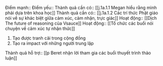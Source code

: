 

Điểm mạnh::
Điểm yếu::
Thành quả cần có:: [[j.1a.1.1 Megan hiểu rằng mình phải dựa trên khoa học]]
Thành quả cần có:: [[j.1a.1.2 Các trí thức Phật giáo nói về sự khác biệt giữa cảm xúc, cảm nhận, trực giác]]
Hoạt động:: [[Dịch The future of reasoning của Vsauce]]
Hoạt động:: [[Tổ chức các buổi nói chuyện về cảm xúc tự nhận thức]]

1. Tạo được tranh cãi trong cộng đồng
2. Tạo ra impact với những người trung lập

Thành quả hỗ trợ:: [[p Beret nhận lời tham gia các buổi thuyết trình thảo luận]]

